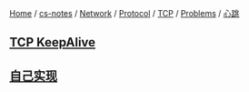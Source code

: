 [Home](https://mengxianbin.github.io) /
[cs-notes](https://mengxianbin.github.io/cs-notes/site) /
[Network](https://mengxianbin.github.io/cs-notes/site/Network) /
[Protocol](https://mengxianbin.github.io/cs-notes/site/Network/Protocol) /
[TCP](https://mengxianbin.github.io/cs-notes/site/Network/Protocol/TCP) /
[Problems](https://mengxianbin.github.io/cs-notes/site/Network/Protocol/TCP/Problems) /
[心跳](https://mengxianbin.github.io/cs-notes/site/Network/Protocol/TCP/Problems/%E5%BF%83%E8%B7%B3)

## [TCP KeepAlive](https://mengxianbin.github.io/cs-notes/site/Network/Protocol/TCP/Problems/%E5%BF%83%E8%B7%B3/TCP%20KeepAlive/)

## [自己实现](https://mengxianbin.github.io/cs-notes/site/Network/Protocol/TCP/Problems/%E5%BF%83%E8%B7%B3/%E8%87%AA%E5%B7%B1%E5%AE%9E%E7%8E%B0/)
